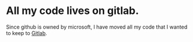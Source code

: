 # All my code lives on gitlab.

Since github is owned by microsoft, I have moved all my code that I wanted to keep to [Gitlab](https://gitlab.com/illyalaifu).

